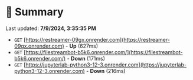 # 📖 Summary
Last updated: **7/9/2024, 3:35:35 PM**

- `GET` [https://restreamer-09gx.onrender.com](https://restreamer-09gx.onrender.com) - **Up** (627ms)
- `GET` [https://filestreambot-b5k6.onrender.com/](https://filestreambot-b5k6.onrender.com/) - **Down** (171ms)
- `GET` [https://jupyterlab-python3-12-3.onrender.com](https://jupyterlab-python3-12-3.onrender.com) - **Down** (216ms)

